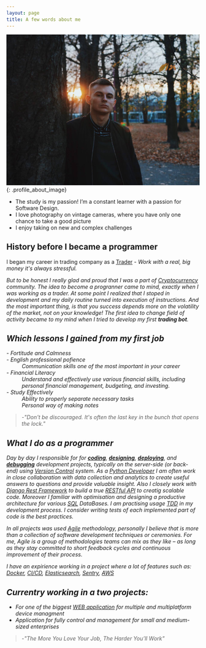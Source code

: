 ```yaml
---
layout: page
title: A few words about me
---
```


![Tooltip](/assets/img/profile-img.jpeg){: .profile_about_image}


- The study is my passion! I’m a constant learner with a passion for Software Design.
- I love photography on vintage cameras, where you have only one chance to take a good picture
- I enjoy taking on new and complex challenges

## History before I became a programmer
I began my career in trading company as a [Trader](https://en.wikipedia.org/wiki/Trader_(finance)) - <em>Work with a real, big money it's always stressful.<em>

But to be honest I really glad and proud that I was a part of [Cryptocurrency](https://en.wikipedia.org/wiki/Cryptocurrency) community.
The idea to become a progranner came to mind, exactly when I was working as a trader. At some point I realized that I stoped in development
and my daily routine turned into execution of instructions. And the most important thing, is that you success depends more on the volatility of the market, not on your knowledge! The first idea to change field of activity became to my mind when I tried to develop my first <em>**trading bot**.

## Which lessons I gained from my first job
<dl>
    <em><dt>- Fortitude and Calmness</dt></em>
    <em><dt>- English professional pofience</dt></em>
    <dd>Communication skills one of the most important in your career</dd>
    <em><dt>- Financial Literacy</dt></em>
    <dd>Understand and effectively use various financial skills, including personal financial management, budgeting, and investing.</dd>
    <em><dt>- Study Effectively</dt></em>
    <dd>Ability to properly separate necessary tasks</dd>
    <dd>Personal way of making notes</dd>
</dl>

> -"Don't be discouraged. It's often the last key in the bunch that opens the lock."

## What I do as a programmer

Day by day I responsible for for <ins>**coding**</ins>, <ins>**designing**</ins>, <ins>**deploying**</ins>, and <ins>**debugging**</ins> development projects, typically on the server-side (or back-end) using [Version Control](https://en.wikipedia.org/wiki/Version_control) system. As a [Python Developer](https://en.wikipedia.org/wiki/Python_(programming_language)) I am often work in close collaboration with data collection and analytics to create useful answers to questions and provide valuable insight. Also I closely work with [Django Rest Framework](https://www.django-rest-framework.org/) to build a true [RESTful API](https://www.redhat.com/en/topics/api/what-is-a-rest-api) to creatig scalable code.
Moreover I familiar with optimisation and designing a productive architecture for various [SQL](https://en.wikipedia.org/wiki/SQL) DataBases.
I am practising usage [TDD](https://en.wikipedia.org/wiki/Test-driven_development) in my development process. I consider writing tests of each implemented part of code is the best practices.

In all projects was used [Agile](https://en.wikipedia.org/wiki/Agile_software_development) methodology, personally I believe that is more than a collection of software development techniques or ceremonies. For me, Agile is a group of methodologies teams can mix as they like – as long as they stay committed to short feedback cycles and continuous improvement of their process.

I have an expirience working in a project where a lot of features such as:  [Docker](https://en.wikipedia.org/wiki/Docker_(software)),  [CI/CD](https://en.wikipedia.org/wiki/CI/CD),  [Elasticsearch](https://en.wikipedia.org/wiki/Elasticsearch),  [Sentry](https://sentry.io/about/),  [AWS](https://en.wikipedia.org/wiki/AWS_(disambiguation))

## Currentry working in a two projects:

 - For one of the biggest [WEB application](https://en.wikipedia.org/wiki/Web_application) for multiple and multiplatform device managment
 - Application for fully control and management for small and medium-sized enterprises
 
> -"The More You Love Your Job, The Harder You’ll Work"